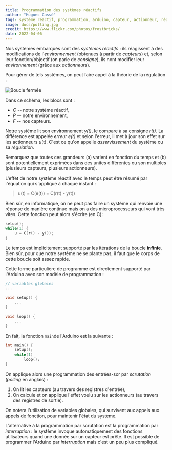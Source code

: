 ```yaml
---
title: Programmation des systèmes réactifs
author: "Hugues Cassé"
tags: système réactif, programmation, arduino, capteur, actionneur, régulation
image: docs/polling.jpg
credit: https://www.flickr.com/photos/frostbricks/
date: 2022-04-06
---
```


Nos systèmes embarqués sont des _systèmes réactifs_ : ils réagissent à des modifications de l'_environnement_ (obtenues à partir de _capteurs_) et, selon leur fonction/objectif (on parle de _consigne_), ils nont modifier leur _environnement_ (grâce aux _actionneurs_).

Pour gérer de tels systèmes, on peut faire appel à la théorie de la régulation :

![Boucle fermée](https://upload.wikimedia.org/wikipedia/commons/thumb/9/90/Simple_feedback_control_loop2.svg/473px-Simple_feedback_control_loop2.svg.png)

Dans ce schéma, les blocs sont :
* _C_ -- notre système réactif,
* _P_ -- notre environnement,
* _F_ -- nos capteurs.

Notre système lit son environnement _y(t)_, le compare à sa consigne _r(t)_. La différence est appelée _erreur_ _e(t)_ et selon l'erreur, il met à jour son effet sur les actionneurs _u_(t). C'est ce qu'on appelle _asservissement_ du système ou sa _régulation_.

Remarquez que toutes ces grandeurs (a) varient en fonction du temps et (b) sont potentiellement exprimées dans des unites différentes ou son multiples (plusieurs capteurs, plusieurs actionneurs).

L'effet de notre système réactif avec le temps peut être résumé par l'équation qui s'applique à chaque instant :

> u(t) = C(e(t)) = C(r(t) - y(t))

Bien sûr, en informatique, on ne peut pas faire un système qui renvoie une réponse de manière continue mais on a des microprocesseurs qui vont très vites. Cette fonction peut alors s'écrire (en C):

```C
setup();
while(1) {
	u = C(r() - y());
}
```

Le temps est implicitement supporté par les itérations de la boucle **infinie**. Bien sûr, pour que notre système ne se plante pas, il faut que le corps de cette boucle soit assez rapide.

Cette forme particulière de programme est directement supporté par l'Arduino avec son modèle de programmation :

```C
// variables globales
...

void setup() {
	...
}

void loop() {
	...
}
```

En fait, la fonction `main`de l'Arduino est la suivante :
```C
int main() {
	setup();
	while(1)
		loop();
}
```

On applique alors une programmation des entrées-sor par _scrutation_ (_polling_ en anglais) :
1. On lit les capteurs (au travers des registres d'entrée),
2. On calcule et on applique l'effet voulu sur les actionneurs (au travers des registres de sortie).

On notera l'utilisation de variables globales, qui survivent aux appels aux appels de fonction, pour maintenir l'état du système.

L'alternative à la programmation par scrutation est la programmation par _interruption_ : le système invoque automatiquement des fonctions utilisateurs quand une donnée sur un capteur est prête. Il est possible de programmer l'Arduino par _interruption_ mais c'est un peu plus compliqué.
